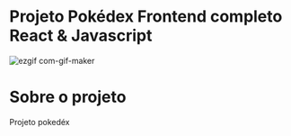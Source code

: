 # Projeto Pokédex Frontend completo React & Javascript

![ezgif com-gif-maker](https://user-images.githubusercontent.com/99502194/198322963-f3004f78-7573-4892-987b-07a62827f892.gif)

# Sobre o projeto

Projeto pokedéx
